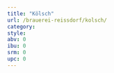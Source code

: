 ```yaml
---
title: "Kölsch"
url: /brauerei-reissdorf/kolsch/
category: 
style: 
abv: 0
ibu: 0
srm: 0
upc: 0
---
```


